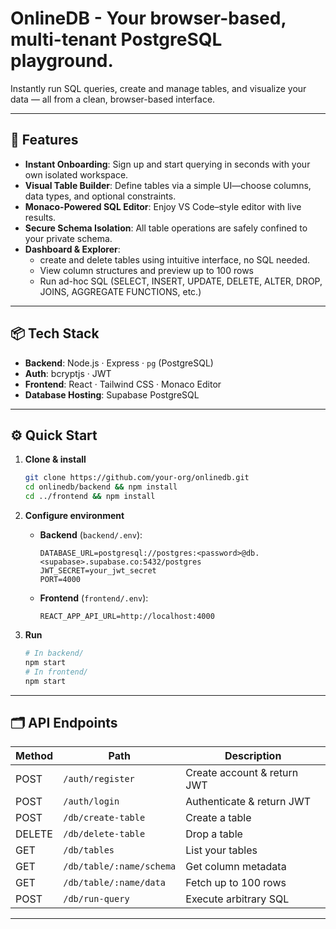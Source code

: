 # OnlineDB - Your browser-based, multi-tenant PostgreSQL playground.

Instantly run SQL queries, create and manage tables, and visualize your data — all from a clean, browser-based interface.

---

## 🚀 Features

- **Instant Onboarding**: Sign up and start querying in seconds with your own isolated workspace.
- **Visual Table Builder**: Define tables via a simple UI—choose columns, data types, and optional constraints.
- **Monaco-Powered SQL Editor**: Enjoy VS Code–style editor with live results.
- **Secure Schema Isolation**: All table operations are safely confined to your private schema.
- **Dashboard & Explorer**:
  - create and delete tables using intuitive interface, no SQL needed.
  - View column structures and preview up to 100 rows
  - Run ad-hoc SQL (SELECT, INSERT, UPDATE, DELETE, ALTER, DROP, JOINS, AGGREGATE FUNCTIONS, etc.)

---

## 📦 Tech Stack

- **Backend**: Node.js · Express · `pg` (PostgreSQL)
- **Auth**: bcryptjs · JWT
- **Frontend**: React · Tailwind CSS · Monaco Editor
- **Database Hosting**: Supabase PostgreSQL

---

## ⚙️ Quick Start

1. **Clone & install**
   ```bash
   git clone https://github.com/your-org/onlinedb.git
   cd onlinedb/backend && npm install
   cd ../frontend && npm install
   ```

2. **Configure environment**
   - **Backend** (`backend/.env`):
     ```env
     DATABASE_URL=postgresql://postgres:<password>@db.<supabase>.supabase.co:5432/postgres
     JWT_SECRET=your_jwt_secret
     PORT=4000
     ```
   - **Frontend** (`frontend/.env`):
     ```env
     REACT_APP_API_URL=http://localhost:4000
     ```

3. **Run**
   ```bash
   # In backend/
   npm start
   # In frontend/
   npm start
   ```

---

## 🗂️ API Endpoints

| Method | Path                        | Description                             |
|--------|-----------------------------|-----------------------------------------|
| POST   | `/auth/register`            | Create account & return JWT             |
| POST   | `/auth/login`               | Authenticate & return JWT               |
| POST   | `/db/create-table`          | Create a table                          |
| DELETE | `/db/delete-table`          | Drop a table                            |
| GET    | `/db/tables`                | List your tables                        |
| GET    | `/db/table/:name/schema`    | Get column metadata                     |
| GET    | `/db/table/:name/data`      | Fetch up to 100 rows                    |
| POST   | `/db/run-query`             | Execute arbitrary SQL                   |

---

